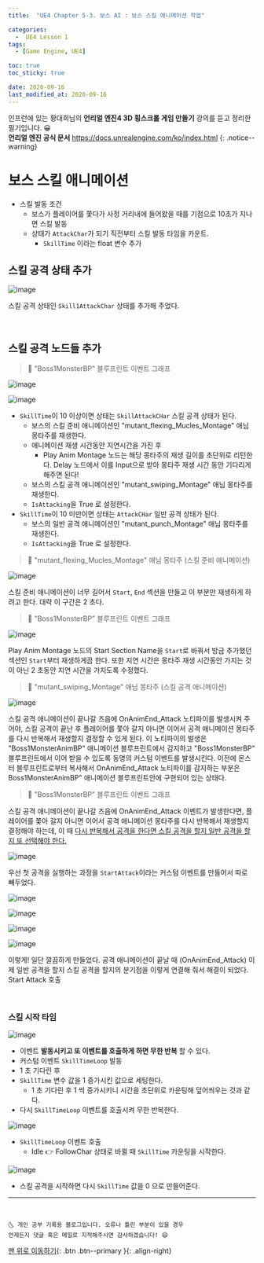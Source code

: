 ```yaml
---
title:  "UE4 Chapter 5-3. 보스 AI : 보스 스킬 애니메이션 작업" 

categories:
  -  UE4 Lesson 1 
tags:
  - [Game Engine, UE4]

toc: true
toc_sticky: true

date: 2020-09-16
last_modified_at: 2020-09-16
---
```


인프런에 있는 황대희님의 **언리얼 엔진4 3D 횡스크롤 게임 만들기** 강의를 듣고 정리한 필기입니다. 😀  
**언리얼 엔진 공식 문서** <https://docs.unrealengine.com/ko/index.html>
{: .notice--warning}

# 보스 스킬 애니메이션

- 스킬 발동 조건
  - 보스가 플레이어를 쫓다가 사정 거리내에 들어왔을 때를 기점으로 10초가 지나면 스킬 발동
  - 상태가 `AttackChar`가 되기 직전부터 스킬 발동 타임을 카운트.
    - `SkillTime` 이라는 float 변수 추가

## 스킬 공격 상태 추가

![image](https://user-images.githubusercontent.com/42318591/93304345-d5ad1000-f837-11ea-9fdf-8a209a979520.png)

스킬 공격 상태인 `Skill1AttackChar` 상태를 추가해 주었다.

<br>

## 스킬 공격 노드들 추가

> 🚩 "Boss1MonsterBP" 블루프린트 이벤트 그래프

![image](https://user-images.githubusercontent.com/42318591/93307566-1575f680-f83c-11ea-8965-2b2a88e63067.png)

![image](https://user-images.githubusercontent.com/42318591/93305849-0f7f1600-f83a-11ea-8219-a51713e5081a.png)


- `SkillTime`이 10 이상이면 상태는 `SkillAttackCHar` 스킬 공격 상태가 된다.
  - 보스의 스킬 준비 애니메이션인 "mutant_flexing_Mucles_Montage" 애님 몽타주를 재생한다.
  - 애니메이션 재생 시간동안 지연시간을 가진 후
    - Play Anim Montage 노드는 해당 몽타주의 재생 길이를 초단위로 리턴한다. Delay 노드에서 이를 Input으로 받아 몽타주 재생 시간 동안 기다리게 해주면 된다!
  - 보스의 스킬 공격 애니메이션인 "mutant_swiping_Montage" 애님 몽타주를 재생한다.
  - `IsAttacking`을 True 로 설정한다.
- `SkillTime`이 10 미만이면 상태는 `AttackCHar` 일반 공격 상태가 된다.
  - 보스의 일반 공격 애니메이션인 "mutant_punch_Montage" 애님 몽타주를 재생한다.
  - `IsAttacking`을 True 로 설정한다.

> 🚩 "mutant_flexing_Mucles_Montage" 애님 몽타주 (스킬 준비 애니메이션)

![image](https://user-images.githubusercontent.com/42318591/93309427-7bfc1400-f83e-11ea-9133-0dbcc391d3f7.png)

스킬 준비 애니메이션이 너무 길어서 `Start`, `End` 섹션을 만들고 이 부분만 재생하게 하려고 한다. 대략 이 구간은 2 초다.

> 🚩 "Boss1MonsterBP" 블루프린트 이벤트 그래프

![image](https://user-images.githubusercontent.com/42318591/93310238-7ce17580-f83f-11ea-9c5d-70119a7f6554.png)

Play Anim Montage 노드의 Start Section Name을 `Start`로 바꿔서 방금 추가했던 섹션인 `Start`부터 재생하게끔 한다. 또한 지연 시간은 몽타주 재생 시간동안 가지는 것이 아닌 2 초동안 지연 시간을 가지도록 수정했다.

> 🚩 "mutant_swiping_Montage" 애님 몽타주 (스킬 공격 애니메이션)

![image](https://user-images.githubusercontent.com/42318591/93311014-6c7dca80-f840-11ea-855d-fcc9264dfd73.png)


스킬 공격 애니메이션이 끝나갈 즈음에 OnAnimEnd_Attack 노티파이를 발생시켜 주어야, 스킬 공격이 끝난 후 플레이어를 쫓아 갈지 아니면 이어서 공격 애니메이션 몽타주를 다시 반복해서 재생할지 결정할 수 있게 된다. 이 노티파이의 발생은 "Boss1MonsterAnimBP" 애니메이션 블루프린트에서 감지하고 "Boss1MonsterBP" 블루프린트에서 이어 받을 수 있도록 동명의 커스텀 이벤트를 발생시킨다. 이전에 몬스터 블루프린트로부터 복사해서 OnAnimEnd_Attack 노티파이를 감지하는 부분은 Boss1MonsterAnimBP" 애니메이션 블루프린트안에 구현되어 있는 상태다.

> 🚩 "Boss1MonsterBP" 블루프린트 이벤트 그래프

스킬 공격 애니메이션이 끝나갈 즈음에 OnAnimEnd_Attack 이벤트가 발생한다면, 플레이어를 쫓아 갈지 아니면 이어서 공격 애니메이션 몽타주를 다시 반복해서 재생할지 결정해야 하는데, 이 때 <u>다시 반복해서 공격을 한다면 스킬 공격을 할지 일반 공격을 할지 또 선택해야 한다.</u>

![image](https://user-images.githubusercontent.com/42318591/93313277-3c83f680-f843-11ea-8f21-9026e06d3516.png)

우선 첫 공격을 실행하는 과정을 `StartAttack`이라는 커스텀 이벤트를 만들어서 따로 빼두었다. 

![image](https://user-images.githubusercontent.com/42318591/93313409-676e4a80-f843-11ea-8a4e-1cdf556a545a.png)

![image](https://user-images.githubusercontent.com/42318591/93313481-7c4ade00-f843-11ea-81ad-3a62b8c59cca.png)

![image](https://user-images.githubusercontent.com/42318591/93313798-e4012900-f843-11ea-89e5-a6b931a424d3.png)

![image](https://user-images.githubusercontent.com/42318591/93313860-fc714380-f843-11ea-8f73-90faf7fb7cb8.png)

이렇게! 일단 깔끔하게 만들었다. 공격 애니메이션이 끝날 때 (OnAnimEnd_Attack) 이제 일반 공격을 할지 스킬 공격을 할지의 분기점을 이렇게 연결해 줘서 해결이 되었다. Start Attack 호출

<br>

### 스킬 시작 타임 

![image](https://user-images.githubusercontent.com/42318591/93314497-cb454300-f844-11ea-87c8-c60381f86edc.png)

- 이벤트 **발동시키고 또 이벤트를 호출하게 하면 무한 반복** 할 수 있다.
- 커스텀 이벤트 `SkillTimeLoop` 발동
- 1 초 기다린 후
- `SkillTime` 변수 값을 1 증가시킨 값으로 세팅한다. 
  - 1 초 기다린 후 1 씩 증가시키니 시간을 초단위로 카운팅해 덮어씌우는 것과 같다.
- 다시 `SkillTimeLoop` 이벤트를 호출시켜 무한 반복한다.

![image](https://user-images.githubusercontent.com/42318591/93314462-ba94cd00-f844-11ea-9083-fd220d31cdf9.png)

- `SkillTimeLoop` 이벤트 호출
  - Idle 👉 FollowChar 상태로 바뀔 때 `SkillTime` 카운팅을 시작한다.

![image](https://user-images.githubusercontent.com/42318591/93315011-7e15a100-f845-11ea-9468-cf2e98d26245.png)

- 스킬 공격을 시작하면 다시 `SkillTime` 값을 0 으로 만들어준다.

***
<br>

    🌜 개인 공부 기록용 블로그입니다. 오류나 틀린 부분이 있을 경우 
    언제든지 댓글 혹은 메일로 지적해주시면 감사하겠습니다! 😄

[맨 위로 이동하기](#){: .btn .btn--primary }{: .align-right}